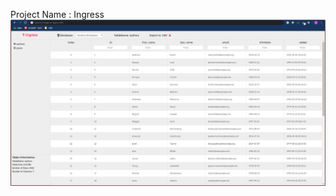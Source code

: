 Project Name : Ingress
![scrshot](https://github.com/viveksood97/dbBrowser/blob/master/static/images/ingress.png)
